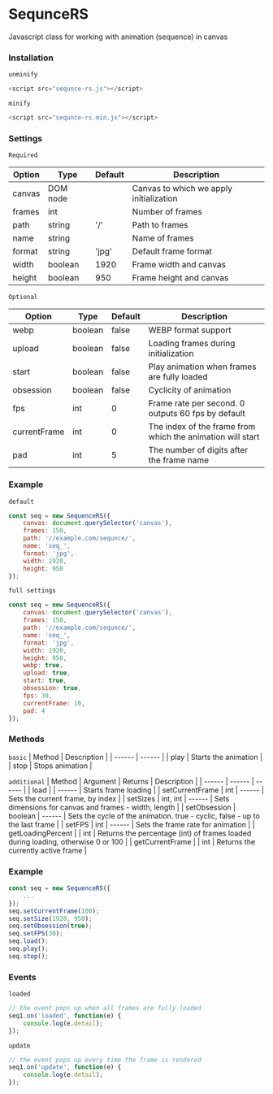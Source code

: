 # SequnceRS
Javascript class for working with animation (sequence) in canvas

### Installation
`unminify`
```javascript
<script src="sequnce-rs.js"></script>
```
`minify`
```javascript
<script src="sequnce-rs.min.js"></script>
```

### Settings

`Required`

| Option | Type | Default | Description |
| ------ | ------ | ------ | ------ |
| canvas | DOM node |  | Canvas to which we apply initialization |
| frames | int |  | Number of frames |
| path | string | '/' | Path to frames |
| name | string |  | Name of frames |
| format | string | 'jpg' | Default frame format |
| width | boolean | 1920 | Frame width and canvas |
| height | boolean | 950 | Frame height and canvas |

`Optional`

| Option | Type | Default | Description |
| ------ | ------ | ------ | ------ |
| webp | boolean | false | WEBP format support |
| upload | boolean | false | Loading frames during initialization |
| start | boolean | false | Play animation when frames are fully loaded |
| obsession | boolean | false | Cyclicity of animation |
| fps | int | 0 | Frame rate per second. 0 outputs 60 fps by default |
| currentFrame | int | 0 | The index of the frame from which the animation will start |
| pad | int | 5 | The number of digits after the frame name |

### Example

`default`

```js
const seq = new SequenceRS({
    canvas: document.querySelector('canvas'),
    frames: 150,
    path: '//example.com/sequnce/',
    name: 'seq_',
    format: 'jpg',
    width: 1920,
    height: 950
});
```


`full settings`

```js
const seq = new SequenceRS({
    canvas: document.querySelector('canvas'),
    frames: 150,
    path: '//example.com/sequnce/',
    name: 'seq_',
    format: 'jpg',
    width: 1920,
    height: 950,
    webp: true,
    upload: true,
    start: true,
    obsession: true,
    fps: 30,
    currentFrame: 10,
    pad: 4
});
```

### Methods
`basic`
| Method | Description |
| ------ | ------ |
| play | Starts the animation |
| stop | Stops animation |

`additional`
| Method | Argument | Returns | Description |
| ------ | ------ | ------ |
| load | | ------ | Starts frame loading |
| setCurrentFrame | int | ------ | Sets the current frame, by index |
| setSizes | int, int | ------ | Sets dimensions for canvas and frames - width, length |
| setObsession | boolean | ------ | Sets the cycle of the animation. true - cyclic, false - up to the last frame |
| setFPS | int | ------ | Sets the frame rate for animation |
| getLoadingPercent | | int | Returns the percentage (int) of frames loaded during loading, otherwise 0 or 100 |
| getCurrentFrame | | int | Returns the currently active frame |


### Example

```js
const seq = new SequenceRS({
    ...
});
seq.setCurrentFrame(100);
seq.setSize(1920, 950);
seq.setObsession(true);
seq.setFPS(30);
seq.load();
seq.play();
seq.stop();
```

### Events
`loaded`
```javascript
// the event pops up when all frames are fully loaded
seq1.on('loaded', function(e) {
    console.log(e.detail);
});
```
`update`
```javascript
// the event pops up every time the frame is rendered
seq1.on('update', function(e) {
    console.log(e.detail);
});
```
